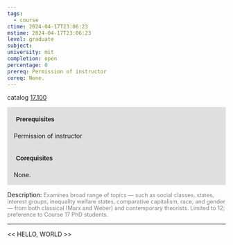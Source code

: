 ```yaml
---
tags:
  - course
ctime: 2024-04-17T23:06:23
mstime: 2024-04-17T23:06:23
level: graduate
subject: 
university: mit
completion: open
percentage: 0
prereq: Permission of instructor
coreq: None.
---
```


catalog [17.100](http://student.mit.edu/catalog/m17a.html#17.100)

<span style="display: block; padding: 15px; background-color: rgb(100, 100, 100, 0.2);"><font id="m_prereq1546_0" style="display: block; font-family: Arial, sans-serif; font-weight: bold; padding: 5px">Prerequisites</font><br><span id="prereq1546_0">Permission of instructor</span></span>
<span style="display: block; padding: 15px; background-color: rgb(100, 100, 100, 0.2);"><font id="m_coreq1546_0" style="display: block; font-family: Arial, sans-serif; font-weight: bold; padding: 5px">Corequisites</font><br><span id="coreq1546_0">None.</span></span>

<font style="">Description:</font>
<font style="color: grey; font-size: 0.8rem;">Examines broad range of topics — such as social classes, states, interest groups, inequality welfare states, comparative capitalism, race, and gender — from both classical (Marx and Weber) and contemporary theorists. Limited to 12; preference to Course 17 PhD students.</font>



---

<< HELLO, WORLD >>
